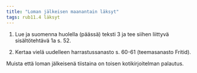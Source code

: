 ```yaml
---
title: "Loman jälkeisen maanantain läksyt"
tags: rub11.4 läksyt 
---
```


1. Lue ja suomenna huolella (päässä) teksti 3 ja tee siihen liittyvä sisältötehtävä 1a s. 52.

2. Kertaa vielä uudelleen harrastussanasto s. 60-61 (teemasanasto Fritid).

Muista että loman jälkeisenä tiistaina on toisen kotikirjoitelman palautus.